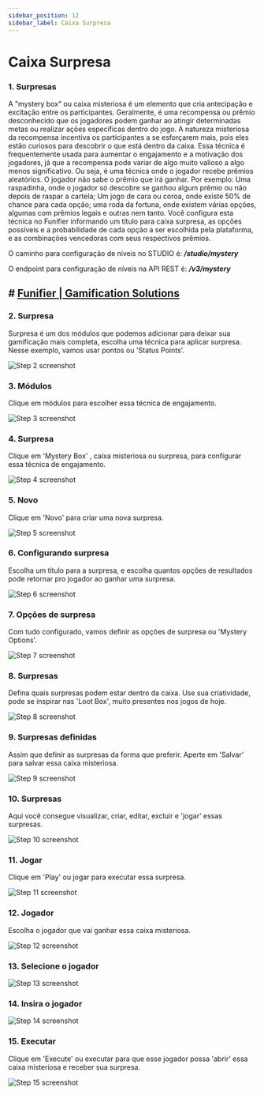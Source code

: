 ```yaml
---
sidebar_position: 12
sidebar_label: Caixa Surpresa
---
```


# Caixa Surpresa



### 1. Surpresas

A "mystery box" ou caixa misteriosa é um elemento que cria antecipação e excitação entre os participantes. Geralmente, é uma recompensa ou prêmio desconhecido que os jogadores podem ganhar ao atingir determinadas metas ou realizar ações específicas dentro do jogo. A natureza misteriosa da recompensa incentiva os participantes a se esforçarem mais, pois eles estão curiosos para descobrir o que está dentro da caixa. Essa técnica é frequentemente usada para aumentar o engajamento e a motivação dos jogadores, já que a recompensa pode variar de algo muito valioso a algo menos significativo. Ou seja, é uma técnica onde o jogador recebe prêmios aleatórios. O jogador não sabe o prêmio que irá ganhar. Por exemplo: Uma raspadinha, onde o jogador só descobre se ganhou algum prêmio ou não depois de raspar a cartela; Um jogo de cara ou coroa, onde existe 50% de chance para cada opção; uma roda da fortuna, onde existem várias opções, algumas com prêmios legais e outras nem tanto. Você configura esta técnica no Funifier informando um título para caixa surpresa, as opções possíveis e a probabilidade de cada opção a ser escolhida pela plataforma, e as combinações vencedoras com seus respectivos prêmios.

O caminho para configuração de níveis no STUDIO é: **_/studio/mystery_**

O endpoint para configuração de níveis na API REST é: **_/v3/mystery_**



## # [Funifier | Gamification Solutions](https://my.funifier.com/studio/technique?technique=GT12)


### 2. Surpresa

Surpresa é um dos módulos que podemos adicionar para deixar sua gamificação mais completa, escolha uma técnica para aplicar surpresa. Nesse exemplo, vamos usar pontos ou 'Status Points'.

![Step 2 screenshot](https://images.tango.us/workflows/2a9433f3-b040-4b3b-bf5a-68f8f179b171/steps/e7703ac3-6ff4-4201-a0d6-144bf5b8e19b/1ec86238-8d8b-4f0e-9f4a-c21350f8cd4e.png?crop=focalpoint&fit=crop&fp-x=0.4241&fp-y=0.4126&fp-z=2.7157&w=1200&border=2%2CF4F2F7&border-radius=8%2C8%2C8%2C8&border-radius-inner=8%2C8%2C8%2C8&blend-align=bottom&blend-mode=normal&blend-x=0&blend-w=1200&blend64=aHR0cHM6Ly9pbWFnZXMudGFuZ28udXMvc3RhdGljL21hZGUtd2l0aC10YW5nby13YXRlcm1hcmstdjIucG5n&mark-x=535&mark-y=265&m64=aHR0cHM6Ly9pbWFnZXMudGFuZ28udXMvc3RhdGljL2JsYW5rLnBuZz9tYXNrPWNvcm5lcnMmYm9yZGVyPTYlMkNGRjc0NDImdz0xMzAmaD0xMjEmZml0PWNyb3AmY29ybmVyLXJhZGl1cz0xMA%3D%3D)


### 3. Módulos

Clique em módulos para escolher essa técnica de engajamento.

![Step 3 screenshot](https://images.tango.us/workflows/2a9433f3-b040-4b3b-bf5a-68f8f179b171/steps/d6bdfc6e-9ec8-44d7-9dd1-e5e25ffaf3a4/90473f3d-8010-4c81-a500-70112b6a3f67.png?crop=focalpoint&fit=crop&fp-x=0.5000&fp-y=0.5000&w=1200&border=2%2CF4F2F7&border-radius=8%2C8%2C8%2C8&border-radius-inner=8%2C8%2C8%2C8&blend-align=bottom&blend-mode=normal&blend-x=0&blend-w=1200&blend64=aHR0cHM6Ly9pbWFnZXMudGFuZ28udXMvc3RhdGljL21hZGUtd2l0aC10YW5nby13YXRlcm1hcmstdjIucG5n&mark-x=1033&mark-y=232&m64=aHR0cHM6Ly9pbWFnZXMudGFuZ28udXMvc3RhdGljL2JsYW5rLnBuZz9tYXNrPWNvcm5lcnMmYm9yZGVyPTQlMkNGRjc0NDImdz0xMzkmaD02MiZmaXQ9Y3JvcCZjb3JuZXItcmFkaXVzPTEw)


### 4. Surpresa

Clique em 'Mystery Box' , caixa misteriosa ou surpresa, para configurar essa técnica de engajamento.

![Step 4 screenshot](https://images.tango.us/workflows/2a9433f3-b040-4b3b-bf5a-68f8f179b171/steps/fd3c1507-07f6-4438-91f3-d2383aa5b659/d23c31f2-2c05-492a-b29c-67d21f178b04.png?crop=focalpoint&fit=crop&fp-x=0.9218&fp-y=0.6727&fp-z=2.8826&w=1200&border=2%2CF4F2F7&border-radius=8%2C8%2C8%2C8&border-radius-inner=8%2C8%2C8%2C8&blend-align=bottom&blend-mode=normal&blend-x=0&blend-w=1200&blend64=aHR0cHM6Ly9pbWFnZXMudGFuZ28udXMvc3RhdGljL21hZGUtd2l0aC10YW5nby13YXRlcm1hcmstdjIucG5n&mark-x=721&mark-y=282&m64=aHR0cHM6Ly9pbWFnZXMudGFuZ28udXMvc3RhdGljL2JsYW5rLnBuZz9tYXNrPWNvcm5lcnMmYm9yZGVyPTYlMkNGRjc0NDImdz00MTcmaD04OCZmaXQ9Y3JvcCZjb3JuZXItcmFkaXVzPTEw)


### 5. Novo

Clique em 'Novo' para criar uma nova surpresa.

![Step 5 screenshot](https://images.tango.us/workflows/2a9433f3-b040-4b3b-bf5a-68f8f179b171/steps/57825b8e-7c3c-4dbf-a6c3-c428018870ff/f2eda5ae-0c00-4349-a6d4-3abc44e68471.png?crop=focalpoint&fit=crop&fp-x=0.2420&fp-y=0.2825&fp-z=2.7065&w=1200&border=2%2CF4F2F7&border-radius=8%2C8%2C8%2C8&border-radius-inner=8%2C8%2C8%2C8&blend-align=bottom&blend-mode=normal&blend-x=0&blend-w=1200&blend64=aHR0cHM6Ly9pbWFnZXMudGFuZ28udXMvc3RhdGljL21hZGUtd2l0aC10YW5nby13YXRlcm1hcmstdjIucG5n&mark-x=487&mark-y=266&m64=aHR0cHM6Ly9pbWFnZXMudGFuZ28udXMvc3RhdGljL2JsYW5rLnBuZz9tYXNrPWNvcm5lcnMmYm9yZGVyPTYlMkNGRjc0NDImdz0yMjYmaD0xMjAmZml0PWNyb3AmY29ybmVyLXJhZGl1cz0xMA%3D%3D)


### 6. Configurando surpresa

Escolha um título para a surpresa, e escolha quantos opções de resultados pode retornar pro jogador ao ganhar uma surpresa.

![Step 6 screenshot](https://images.tango.us/workflows/2a9433f3-b040-4b3b-bf5a-68f8f179b171/steps/5dcb8eb8-3ba8-4a6f-90ce-b5c7d13a4e43/15d4691d-8ed7-405a-a8ad-63b8706527d2.png?crop=focalpoint&fit=crop&fp-x=0.5000&fp-y=0.5000&w=1200&border=2%2CF4F2F7&border-radius=8%2C8%2C8%2C8&border-radius-inner=8%2C8%2C8%2C8&blend-align=bottom&blend-mode=normal&blend-x=0&blend-w=1200&blend64=aHR0cHM6Ly9pbWFnZXMudGFuZ28udXMvc3RhdGljL21hZGUtd2l0aC10YW5nby13YXRlcm1hcmstdjIucG5n&mark-x=256&mark-y=67&m64=aHR0cHM6Ly9pbWFnZXMudGFuZ28udXMvc3RhdGljL2JsYW5rLnBuZz9tYXNrPWNvcm5lcnMmYm9yZGVyPTQlMkNGRjc0NDImdz05MTQmaD0zMjYmZml0PWNyb3AmY29ybmVyLXJhZGl1cz0xMA%3D%3D)


### 7. Opções de surpresa

Com tudo configurado, vamos definir as opções de surpresa ou 'Mystery Options'.

![Step 7 screenshot](https://images.tango.us/workflows/2a9433f3-b040-4b3b-bf5a-68f8f179b171/steps/f844b672-6dd1-4118-af68-4a77eae1934f/8a39c858-94a5-4037-ac63-a068c6df1881.png?crop=focalpoint&fit=crop&fp-x=0.5000&fp-y=0.5000&w=1200&border=2%2CF4F2F7&border-radius=8%2C8%2C8%2C8&border-radius-inner=8%2C8%2C8%2C8&blend-align=bottom&blend-mode=normal&blend-x=0&blend-w=1200&blend64=aHR0cHM6Ly9pbWFnZXMudGFuZ28udXMvc3RhdGljL21hZGUtd2l0aC10YW5nby13YXRlcm1hcmstdjIucG5n&mark-x=1121&mark-y=434&m64=aHR0cHM6Ly9pbWFnZXMudGFuZ28udXMvc3RhdGljL2JsYW5rLnBuZz9tYXNrPWNvcm5lcnMmYm9yZGVyPTQlMkNGRjc0NDImdz00OCZoPTQ0JmZpdD1jcm9wJmNvcm5lci1yYWRpdXM9MTA%3D)


### 8. Surpresas

Defina quais surpresas podem estar dentro da caixa. Use sua criatividade, pode se inspirar nas 'Loot Box', muito presentes nos jogos de hoje.

![Step 8 screenshot](https://images.tango.us/workflows/2a9433f3-b040-4b3b-bf5a-68f8f179b171/steps/dee540de-a17e-44f3-9cbe-1a1c583f2722/5b4e5193-868a-4924-93df-535d7839b627.png?crop=focalpoint&fit=crop&fp-x=0.4389&fp-y=0.5085&fp-z=1.9359&w=1200&border=2%2CF4F2F7&border-radius=8%2C8%2C8%2C8&border-radius-inner=8%2C8%2C8%2C8&blend-align=bottom&blend-mode=normal&blend-x=0&blend-w=1200&blend64=aHR0cHM6Ly9pbWFnZXMudGFuZ28udXMvc3RhdGljL21hZGUtd2l0aC10YW5nby13YXRlcm1hcmstdjIucG5n&mark-x=348&mark-y=281&m64=aHR0cHM6Ly9pbWFnZXMudGFuZ28udXMvc3RhdGljL2JsYW5rLnBuZz9tYXNrPWNvcm5lcnMmYm9yZGVyPTYlMkNGRjc0NDImdz01MDMmaD04OSZmaXQ9Y3JvcCZjb3JuZXItcmFkaXVzPTEw)


### 9. Surpresas definidas

Assim que definir as surpresas da forma que preferir. Aperte em 'Salvar' para salvar essa caixa misteriosa.

![Step 9 screenshot](https://images.tango.us/workflows/2a9433f3-b040-4b3b-bf5a-68f8f179b171/steps/0c6e9a47-31d5-4d8b-bcfc-5656233177de/7e4fc4f9-f5d7-4a09-b05c-1f2c8343a543.png?crop=focalpoint&fit=crop&fp-x=0.5000&fp-y=0.5000&w=1200&border=2%2CF4F2F7&border-radius=8%2C8%2C8%2C8&border-radius-inner=8%2C8%2C8%2C8&blend-align=bottom&blend-mode=normal&blend-x=0&blend-w=1200&blend64=aHR0cHM6Ly9pbWFnZXMudGFuZ28udXMvc3RhdGljL21hZGUtd2l0aC10YW5nby13YXRlcm1hcmstdjIucG5n&mark-x=249&mark-y=3&m64=aHR0cHM6Ly9pbWFnZXMudGFuZ28udXMvc3RhdGljL2JsYW5rLnBuZz9tYXNrPWNvcm5lcnMmYm9yZGVyPTQlMkNGRjc0NDImdz05MjMmaD02NDUmZml0PWNyb3AmY29ybmVyLXJhZGl1cz0xMA%3D%3D)


### 10. Surpresas

Aqui você consegue visualizar, criar, editar, excluir e 'jogar' essas surpresas.

![Step 10 screenshot](https://images.tango.us/workflows/2a9433f3-b040-4b3b-bf5a-68f8f179b171/steps/212d9566-5d39-46c8-b843-b4707d723640/41b5414d-bb06-4fa7-90d2-58179badefbe.png?crop=focalpoint&fit=crop&fp-x=0.5921&fp-y=0.4456&fp-z=1.1315&w=1200&border=2%2CF4F2F7&border-radius=8%2C8%2C8%2C8&border-radius-inner=8%2C8%2C8%2C8&blend-align=bottom&blend-mode=normal&blend-x=0&blend-w=1200&blend64=aHR0cHM6Ly9pbWFnZXMudGFuZ28udXMvc3RhdGljL21hZGUtd2l0aC10YW5nby13YXRlcm1hcmstdjIucG5n&mark-x=124&mark-y=83&m64=aHR0cHM6Ly9pbWFnZXMudGFuZ28udXMvc3RhdGljL2JsYW5rLnBuZz9tYXNrPWNvcm5lcnMmYm9yZGVyPTYlMkNGRjc0NDImdz0xMDQ1Jmg9NDg2JmZpdD1jcm9wJmNvcm5lci1yYWRpdXM9MTA%3D)


### 11. Jogar

Clique em 'Play' ou jogar para executar essa surpresa.

![Step 11 screenshot](https://images.tango.us/workflows/2a9433f3-b040-4b3b-bf5a-68f8f179b171/steps/416fdae8-ee42-4239-965c-767f84969c11/fb681bca-a401-4a92-b35f-99e895317fd4.png?crop=focalpoint&fit=crop&fp-x=0.8445&fp-y=0.5394&fp-z=2.7157&w=1200&border=2%2CF4F2F7&border-radius=8%2C8%2C8%2C8&border-radius-inner=8%2C8%2C8%2C8&blend-align=bottom&blend-mode=normal&blend-x=0&blend-w=1200&blend64=aHR0cHM6Ly9pbWFnZXMudGFuZ28udXMvc3RhdGljL21hZGUtd2l0aC10YW5nby13YXRlcm1hcmstdjIucG5n&mark-x=589&mark-y=265&m64=aHR0cHM6Ly9pbWFnZXMudGFuZ28udXMvc3RhdGljL2JsYW5rLnBuZz9tYXNrPWNvcm5lcnMmYm9yZGVyPTYlMkNGRjc0NDImdz0yMDkmaD0xMjEmZml0PWNyb3AmY29ybmVyLXJhZGl1cz0xMA%3D%3D)


### 12. Jogador

Escolha o jogador que vai ganhar essa caixa misteriosa.

![Step 12 screenshot](https://images.tango.us/workflows/2a9433f3-b040-4b3b-bf5a-68f8f179b171/steps/44f3b793-a902-490b-a026-b8fa6a1c0740/4a01713c-f4a5-48ca-b502-0afb7d917295.png?crop=focalpoint&fit=crop&fp-x=0.5000&fp-y=0.5000&w=1200&border=2%2CF4F2F7&border-radius=8%2C8%2C8%2C8&border-radius-inner=8%2C8%2C8%2C8&blend-align=bottom&blend-mode=normal&blend-x=0&blend-w=1200&blend64=aHR0cHM6Ly9pbWFnZXMudGFuZ28udXMvc3RhdGljL21hZGUtd2l0aC10YW5nby13YXRlcm1hcmstdjIucG5n&mark-x=911&mark-y=174&m64=aHR0cHM6Ly9pbWFnZXMudGFuZ28udXMvc3RhdGljL2JsYW5rLnBuZz9tYXNrPWNvcm5lcnMmYm9yZGVyPTQlMkNGRjc0NDImdz00OCZoPTQ0JmZpdD1jcm9wJmNvcm5lci1yYWRpdXM9MTA%3D)


### 13. Selecione o jogador
![Step 13 screenshot](https://images.tango.us/workflows/2a9433f3-b040-4b3b-bf5a-68f8f179b171/steps/d4519488-1978-46dd-90cc-6ea48715dacd/09cb7929-652b-467c-8ee4-88f985d3a6b5.png?crop=focalpoint&fit=crop&fp-x=0.4804&fp-y=0.4897&fp-z=1.0482&w=1200&border=2%2CF4F2F7&border-radius=8%2C8%2C8%2C8&border-radius-inner=8%2C8%2C8%2C8&blend-align=bottom&blend-mode=normal&blend-x=0&blend-w=1200&blend64=aHR0cHM6Ly9pbWFnZXMudGFuZ28udXMvc3RhdGljL21hZGUtd2l0aC10YW5nby13YXRlcm1hcmstdjIucG5n&mark-x=231&mark-y=214&m64=aHR0cHM6Ly9pbWFnZXMudGFuZ28udXMvc3RhdGljL2JsYW5rLnBuZz9tYXNrPWNvcm5lcnMmYm9yZGVyPTYlMkNGRjc0NDImdz0xOSZoPTE5JmZpdD1jcm9wJmNvcm5lci1yYWRpdXM9MTA%3D)


### 14. Insira o jogador
![Step 14 screenshot](https://images.tango.us/workflows/2a9433f3-b040-4b3b-bf5a-68f8f179b171/steps/b1b796f5-15e1-4f4e-842d-73505c49fb4a/32691c43-d9ee-4767-86d5-c501f4a0e3bb.png?crop=focalpoint&fit=crop&fp-x=0.5000&fp-y=0.5000&w=1200&border=2%2CF4F2F7&border-radius=8%2C8%2C8%2C8&border-radius-inner=8%2C8%2C8%2C8&blend-align=bottom&blend-mode=normal&blend-x=0&blend-w=1200&blend64=aHR0cHM6Ly9pbWFnZXMudGFuZ28udXMvc3RhdGljL21hZGUtd2l0aC10YW5nby13YXRlcm1hcmstdjIucG5n&mark-x=216&mark-y=233&m64=aHR0cHM6Ly9pbWFnZXMudGFuZ28udXMvc3RhdGljL2JsYW5rLnBuZz9tYXNrPWNvcm5lcnMmYm9yZGVyPTQlMkNGRjc0NDImdz04NCZoPTQ0JmZpdD1jcm9wJmNvcm5lci1yYWRpdXM9MTA%3D)


### 15. Executar

Clique em 'Execute' ou executar para que esse jogador possa 'abrir' essa caixa misteriosa e receber sua surpresa.

![Step 15 screenshot](https://images.tango.us/workflows/2a9433f3-b040-4b3b-bf5a-68f8f179b171/steps/cd6cd6af-cb21-4272-8d01-2c36c50012ba/f45535e7-cc34-4d3e-83b3-eb7049f7f2f6.png?crop=focalpoint&fit=crop&fp-x=0.7611&fp-y=0.5714&fp-z=2.7157&w=1200&border=2%2CF4F2F7&border-radius=8%2C8%2C8%2C8&border-radius-inner=8%2C8%2C8%2C8&blend-align=bottom&blend-mode=normal&blend-x=0&blend-w=1200&blend64=aHR0cHM6Ly9pbWFnZXMudGFuZ28udXMvc3RhdGljL21hZGUtd2l0aC10YW5nby13YXRlcm1hcmstdjIucG5n&mark-x=467&mark-y=265&m64=aHR0cHM6Ly9pbWFnZXMudGFuZ28udXMvc3RhdGljL2JsYW5rLnBuZz9tYXNrPWNvcm5lcnMmYm9yZGVyPTYlMkNGRjc0NDImdz0yNjYmaD0xMjEmZml0PWNyb3AmY29ybmVyLXJhZGl1cz0xMA%3D%3D)
